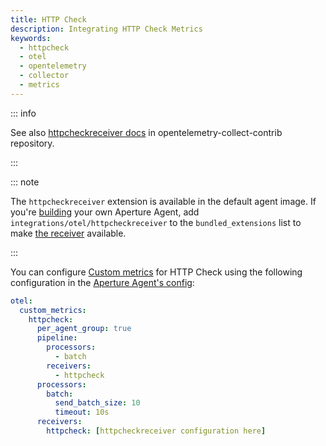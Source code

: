 ```yaml
---
title: HTTP Check
description: Integrating HTTP Check Metrics
keywords:
  - httpcheck
  - otel
  - opentelemetry
  - collector
  - metrics
---
```


::: info

See also [httpcheckreceiver docs][receiver] in opentelemetry-collect-contrib
repository.

:::

::: note

The `httpcheckreceiver` extension is available in the default agent image. If
you're [building][build] your own Aperture Agent, add
`integrations/otel/httpcheckreceiver` to the `bundled_extensions` list to make
[the receiver][receiver] available.

:::

You can configure [Custom metrics][custom-metrics] for HTTP Check using the
following configuration in the [Aperture Agent's config][agent-config]:

```yaml
otel:
  custom_metrics:
    httpcheck:
      per_agent_group: true
      pipeline:
        processors:
          - batch
        receivers:
          - httpcheck
      processors:
        batch:
          send_batch_size: 10
          timeout: 10s
      receivers:
        httpcheck: [httpcheckreceiver configuration here]
```

[build]: /reference/aperturectl/build/agent/agent.md
[receiver]:
  https://github.com/open-telemetry/opentelemetry-collector-contrib/tree/main/receiver/httpcheckreceiver
[custom-metrics]: /reference/configuration/agent.md#custom-metrics-config
[agent-config]: /reference/configuration/agent.md#agent-o-t-e-l-config
